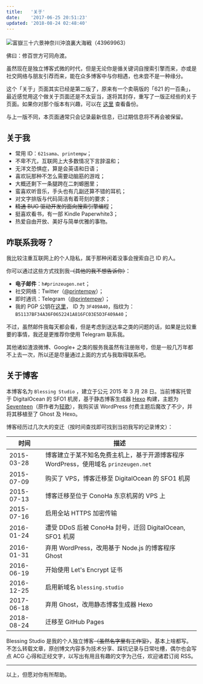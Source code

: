 ```yaml
---
title:   '关于'
date:    '2017-06-25 20:51:23'
updated: '2018-08-24 02:48:40'
---
```


<style>
    h1.post-title { display: none; }
    code { word-break: break-word; }
</style>

<img src="https://ooo.0o0.ooo/2017/06/25/594fdbd2960db.jpg" title="富嶽三十六景神奈川沖浪裏大海戦（43969963）" class="head-img" style="padding: 0; border: 0; border-radius: 0; margin-top: 5px;">

佛曰：修百世方可同舟渡。

虽然现在是独立博客式微的时代，但是无论你是循关键词自搜索引擎而来，亦或是社交网络与朋友引荐而来，能在众多博客中与你相遇，也未尝不是一种缘分。

这个「关于」页面其实已经是第二版了，原来有一个卖萌版的「621 的一百条」，最近感觉用这个做关于页面还是不太妥当，遂将其封存，重写了一版正经些的关于页面。如果你对那个版本有兴趣，可以在 [这里](https://blessing.studio/hyakujyou-of-621sama/) 查看备份。

与上一版不同，本页面通常只会记录最新信息，已过期信息将不再会被保留。

## 关于我

- 常用 ID：`621sama`、`printempw`；
- 不卑不亢，互联网上大多数情况下言辞温和；
- 无洋文恐惧症，算是会英语和日语；
- 喜欢玩那种不怎么需要动脑筋的游戏；
- 大概还剩下一条腿跨在二刺螈圈里；
- 蛮喜欢听音乐，手头也有几副还算不错的耳机；
- 对文字排版与代码简洁有着苛刻的要求；
- ~~精通 BUG 驱动开发的面向搜索引擎编程~~；
- 挺喜欢看书，有一部 Kindle Paperwhite3；
- 热爱自由开放、美好与简单优雅的事物。

## 咋联系我呀？

我比较注重互联网上的个人隐私，属于那种闲着没事会搜索自己 ID 的人。

你可以通过这些方式找到我~~（其他的我不想告诉你）~~：

- **电子邮件**：`h#prinzeugen.net`；
- 社交网络：Twitter（[@printempw](https://twitter.com/printempw)）；
- 即时通讯：Telegram（[@printempw](https://t.me/printempw)）；
- 我的 PGP 公钥在[这里](https://gist.github.com/printempw/5150ddd62a62a4ff4060bbec1fddc04a)， ID 为 `3F409A40`，指纹为：`B51137BF34A36F0652241A816FC03E5D3F409A40`；

不过，虽然邮件我每天都会看，但是考虑到送达率之类的问题的话，如果是比较重要的事情，我还是更推荐你使用 Telegram 联系我。

其他诸如渣浪微博、Google+ 之类的服务我虽然有注册账号，但是一般几万年都不上去一次，所以还是尽量通过上面的方式与我取得联系吧。

## 关于博客

本博客名为 `Blessing Studio` ，建立于公元 2015 年 3 月 28 日。当前博客托管于 DigitalOcean 的 SFO1 机房，基于静态博客生成器 [Hexo](https://hexo.io/) 构建，主题为 [Seventeen](https://qaq.cat/kotori/100)（原作者为[轻歌](https://qaq.cat/)），我购买该 WordPress 付费主题后魔改了不少，并将其移植至了 Ghost 及 Hexo。

博客经历过几次大的变迁（按时间查找即可找到当初我写的记录博文）：

| 时间       | 描述                                                         |
| ---------- | ------------------------------------------------------------ |
| 2015-03-28 | 博客建立于某不知名免费主机上，基于开源博客程序 WordPress，使用域名 `prinzeugen.net` |
| 2015-07-09 | 购买了 VPS，博客迁移至 DigitalOcean 的 SFO1 机房             |
| 2015-07-13 | 博客迁移至位于 ConoHa 东京机房的 VPS 上                      |
| 2015-07-16 | 启用全站 HTTPS 加密传输                                      |
| 2016-01-24 | 遭受 DDoS 后被 ConoHa 封号，迁回 DigitalOcean, SFO1 机房     |
| 2016-01-31 | 弃用 WordPress，改用基于 Node.js 的博客程序 Ghost            |
| 2016-06-19 | 开始使用 Let's Encrypt 证书                                  |
| 2016-12-25 | 启用新域名 `blessing.studio`                                 |
| 2017-06-18 | 弃用 Ghost，改用静态博客生成器 Hexo                          |
| 2018-08-24 | 迁移至 GitHub Pages                                          |

Blessing Studio 是我的个人独立博客~~（虽然名字里有工作室）~~，基本上啥都写。不怎么转载文章，原创博文内容多为技术分享、踩坑记录与日常吐槽，偶尔也会写点 ACG 心得和正经文字，以写出有用且有趣的文字为己任，欢迎诸君订阅 RSS。

-----------

以上，但愿对你有所帮助。